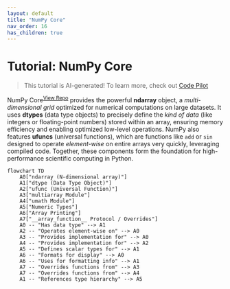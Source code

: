 ```yaml
---
layout: default
title: "NumPy Core"
nav_order: 16
has_children: true
---
```


# Tutorial: NumPy Core

> This tutorial is AI-generated! To learn more, check out [Code Pilot](https://github.com/setiadeepanshu01/Code-Pilot.git)

NumPy Core<sup>[View Repo](https://github.com/numpy/numpy/tree/3b377854e8b1a55f15bda6f1166fe9954828231b/numpy/_core)</sup> provides the powerful **ndarray** object, a *multi-dimensional grid* optimized for numerical computations on large datasets. It uses **dtypes** (data type objects) to precisely define the *kind of data* (like integers or floating-point numbers) stored within an array, ensuring memory efficiency and enabling optimized low-level operations. NumPy also features **ufuncs** (universal functions), which are functions like `add` or `sin` designed to operate *element-wise* on entire arrays very quickly, leveraging compiled code. Together, these components form the foundation for high-performance scientific computing in Python.

```mermaid
flowchart TD
    A0["ndarray (N-dimensional array)"]
    A1["dtype (Data Type Object)"]
    A2["ufunc (Universal Function)"]
    A3["multiarray Module"]
    A4["umath Module"]
    A5["Numeric Types"]
    A6["Array Printing"]
    A7["__array_function__ Protocol / Overrides"]
    A0 -- "Has data type" --> A1
    A2 -- "Operates element-wise on" --> A0
    A3 -- "Provides implementation for" --> A0
    A4 -- "Provides implementation for" --> A2
    A5 -- "Defines scalar types for" --> A1
    A6 -- "Formats for display" --> A0
    A6 -- "Uses for formatting info" --> A1
    A7 -- "Overrides functions from" --> A3
    A7 -- "Overrides functions from" --> A4
    A1 -- "References type hierarchy" --> A5
```